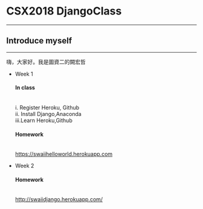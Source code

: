<h1>CSX2018 DjangoClass</h1><hr>

<h2>Introduce myself</h2><hr>

<p>嗨，大家好。我是圖資二的闕宏哲</p>


<ul><li>Week 1</li><h4>In class</h4><br>
<span>i.  Register Heroku, Github</span><br>
<span>ii. Install Django,Anaconda</span><br>
<span>iii.Learn Heroku,Github</span><br>
<h4>Homework</h4><br>
<a href="https://swaiihelloworld.herokuapp.com">https://swaiihelloworld.herokuapp.com</a></ul>

<ul><li>Week 2</li>
  
<h4>Homework</h4><br>
<a href="https://swaiidjango.herokuapp.com/">http://swaiidjango.herokuapp.com/</a></ul>
